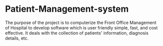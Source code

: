 # Patient-Management-system
The purpose of the project is to computerize the Front Office Management  of Hospital to develop software which is user friendly simple, fast, and cost  effective. It deals with the collection of patients' information, diagnosis  details, etc. 
